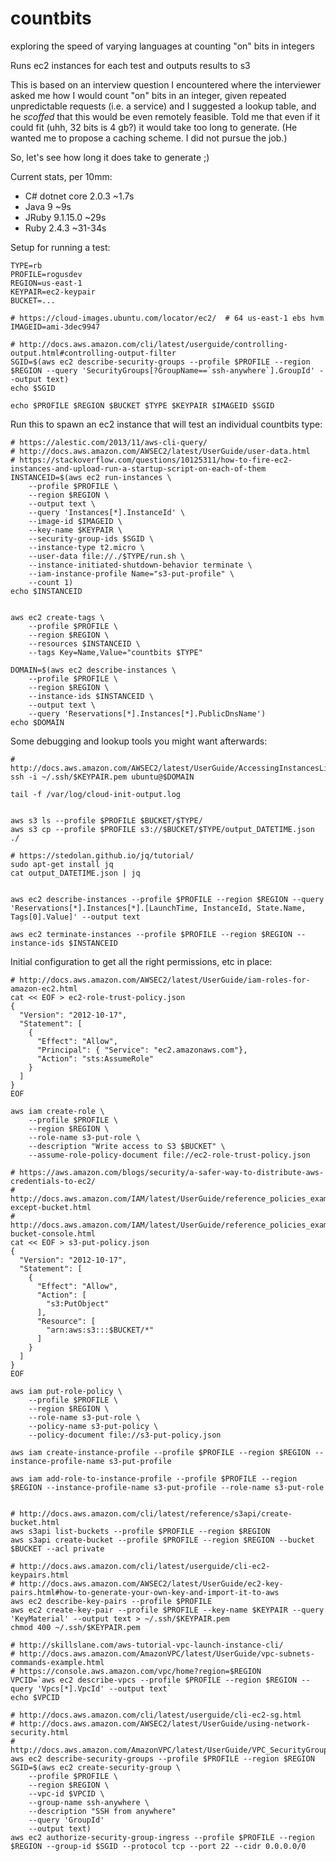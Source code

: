 countbits
=========

exploring the speed of varying languages at counting "on" bits in integers

Runs ec2 instances for each test and outputs results to s3

This is based on an interview question I encountered where the interviewer asked me
how I would count "on" bits in an integer, given repeated unpredictable requests (i.e. a service)
and I suggested a lookup table, and he *scoffed* that this would be even remotely feasible.
Told me that even if it could fit (uhh, 32 bits is 4 gb?) it would take too long to generate.
(He wanted me to propose a caching scheme.  I did not pursue the job.)

So, let's see how long it does take to generate ;)


Current stats, per 10mm:
- C# dotnet core 2.0.3 ~1.7s
- Java 9 ~9s
- JRuby 9.1.15.0 ~29s
- Ruby 2.4.3 ~31-34s


Setup for running a test:
```
TYPE=rb
PROFILE=rogusdev
REGION=us-east-1
KEYPAIR=ec2-keypair
BUCKET=...

# https://cloud-images.ubuntu.com/locator/ec2/  # 64 us-east-1 ebs hvm
IMAGEID=ami-3dec9947

# http://docs.aws.amazon.com/cli/latest/userguide/controlling-output.html#controlling-output-filter
SGID=$(aws ec2 describe-security-groups --profile $PROFILE --region $REGION --query 'SecurityGroups[?GroupName==`ssh-anywhere`].GroupId' --output text)
echo $SGID

echo $PROFILE $REGION $BUCKET $TYPE $KEYPAIR $IMAGEID $SGID
```


Run this to spawn an ec2 instance that will test an individual countbits type:
```
# https://alestic.com/2013/11/aws-cli-query/
# http://docs.aws.amazon.com/AWSEC2/latest/UserGuide/user-data.html
# https://stackoverflow.com/questions/10125311/how-to-fire-ec2-instances-and-upload-run-a-startup-script-on-each-of-them
INSTANCEID=$(aws ec2 run-instances \
    --profile $PROFILE \
    --region $REGION \
    --output text \
    --query 'Instances[*].InstanceId' \
    --image-id $IMAGEID \
    --key-name $KEYPAIR \
    --security-group-ids $SGID \
    --instance-type t2.micro \
    --user-data file://./$TYPE/run.sh \
    --instance-initiated-shutdown-behavior terminate \
    --iam-instance-profile Name="s3-put-profile" \
    --count 1)
echo $INSTANCEID


aws ec2 create-tags \
    --profile $PROFILE \
    --region $REGION \
    --resources $INSTANCEID \
    --tags Key=Name,Value="countbits $TYPE"

DOMAIN=$(aws ec2 describe-instances \
    --profile $PROFILE \
    --region $REGION \
    --instance-ids $INSTANCEID \
    --output text \
    --query 'Reservations[*].Instances[*].PublicDnsName')
echo $DOMAIN
```


Some debugging and lookup tools you might want afterwards:
```
# http://docs.aws.amazon.com/AWSEC2/latest/UserGuide/AccessingInstancesLinux.html
ssh -i ~/.ssh/$KEYPAIR.pem ubuntu@$DOMAIN

tail -f /var/log/cloud-init-output.log


aws s3 ls --profile $PROFILE $BUCKET/$TYPE/
aws s3 cp --profile $PROFILE s3://$BUCKET/$TYPE/output_DATETIME.json ./

# https://stedolan.github.io/jq/tutorial/
sudo apt-get install jq
cat output_DATETIME.json | jq


aws ec2 describe-instances --profile $PROFILE --region $REGION --query 'Reservations[*].Instances[*].[LaunchTime, InstanceId, State.Name, Tags[0].Value]' --output text

aws ec2 terminate-instances --profile $PROFILE --region $REGION --instance-ids $INSTANCEID
```


Initial configuration to get all the right permissions, etc in place:
```
# http://docs.aws.amazon.com/AWSEC2/latest/UserGuide/iam-roles-for-amazon-ec2.html
cat << EOF > ec2-role-trust-policy.json
{
  "Version": "2012-10-17",
  "Statement": [
    {
      "Effect": "Allow",
      "Principal": { "Service": "ec2.amazonaws.com"},
      "Action": "sts:AssumeRole"
    }
  ]
}
EOF

aws iam create-role \
    --profile $PROFILE \
    --region $REGION \
    --role-name s3-put-role \
    --description "Write access to S3 $BUCKET" \
    --assume-role-policy-document file://ec2-role-trust-policy.json

# https://aws.amazon.com/blogs/security/a-safer-way-to-distribute-aws-credentials-to-ec2/
# http://docs.aws.amazon.com/IAM/latest/UserGuide/reference_policies_examples_s3_deny-except-bucket.html
# http://docs.aws.amazon.com/IAM/latest/UserGuide/reference_policies_examples_s3_rw-bucket-console.html
cat << EOF > s3-put-policy.json
{
  "Version": "2012-10-17",
  "Statement": [
    {
      "Effect": "Allow",
      "Action": [
        "s3:PutObject"
      ],
      "Resource": [
        "arn:aws:s3:::$BUCKET/*"
      ]
    }
  ]
}
EOF

aws iam put-role-policy \
    --profile $PROFILE \
    --region $REGION \
    --role-name s3-put-role \
    --policy-name s3-put-policy \
    --policy-document file://s3-put-policy.json

aws iam create-instance-profile --profile $PROFILE --region $REGION --instance-profile-name s3-put-profile

aws iam add-role-to-instance-profile --profile $PROFILE --region $REGION --instance-profile-name s3-put-profile --role-name s3-put-role


# http://docs.aws.amazon.com/cli/latest/reference/s3api/create-bucket.html
aws s3api list-buckets --profile $PROFILE --region $REGION
aws s3api create-bucket --profile $PROFILE --region $REGION --bucket $BUCKET --acl private

# http://docs.aws.amazon.com/cli/latest/userguide/cli-ec2-keypairs.html
# http://docs.aws.amazon.com/AWSEC2/latest/UserGuide/ec2-key-pairs.html#how-to-generate-your-own-key-and-import-it-to-aws
aws ec2 describe-key-pairs --profile $PROFILE
aws ec2 create-key-pair --profile $PROFILE --key-name $KEYPAIR --query 'KeyMaterial' --output text > ~/.ssh/$KEYPAIR.pem
chmod 400 ~/.ssh/$KEYPAIR.pem

# http://skillslane.com/aws-tutorial-vpc-launch-instance-cli/
# http://docs.aws.amazon.com/AmazonVPC/latest/UserGuide/vpc-subnets-commands-example.html
# https://console.aws.amazon.com/vpc/home?region=$REGION
VPCID=`aws ec2 describe-vpcs --profile $PROFILE --region $REGION --query 'Vpcs[*].VpcId' --output text`
echo $VPCID

# http://docs.aws.amazon.com/cli/latest/userguide/cli-ec2-sg.html
# http://docs.aws.amazon.com/AWSEC2/latest/UserGuide/using-network-security.html
# http://docs.aws.amazon.com/AmazonVPC/latest/UserGuide/VPC_SecurityGroups.html#VPC_Security_Group_Differences
aws ec2 describe-security-groups --profile $PROFILE --region $REGION
SGID=$(aws ec2 create-security-group \
    --profile $PROFILE \
    --region $REGION \
    --vpc-id $VPCID \
    --group-name ssh-anywhere \
    --description "SSH from anywhere"
    --query 'GroupId'
    --output text)
aws ec2 authorize-security-group-ingress --profile $PROFILE --region $REGION --group-id $SGID --protocol tcp --port 22 --cidr 0.0.0.0/0
```

